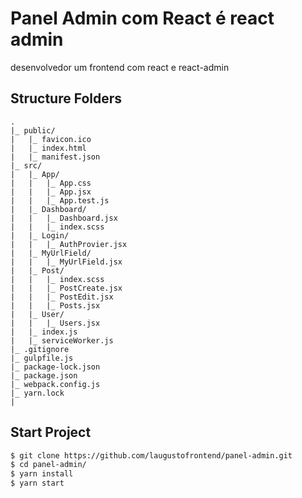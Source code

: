 # Panel Admin com React é react admin

desenvolvedor um frontend com react e react-admin

## Structure Folders

    .
    |_ public/
    |   |_ favicon.ico
    |   |_ index.html
    |   |_ manifest.json
    |_ src/
    |   |_ App/
    |   |   |_ App.css
    |   |   |_ App.jsx
    |   |   |_ App.test.js
    |   |_ Dashboard/
    |   |   |_ Dashboard.jsx
    |   |   |_ index.scss
    |   |_ Login/
    |   |   |_ AuthProvier.jsx
    |   |_ MyUrlField/
    |   |   |_ MyUrlField.jsx
    |   |_ Post/
    |   |   |_ index.scss
    |   |   |_ PostCreate.jsx
    |   |   |_ PostEdit.jsx
    |   |   |_ Posts.jsx
    |   |_ User/
    |   |   |_ Users.jsx
    |   |_ index.js
    |   |_ serviceWorker.js
    |_ .gitignore
    |_ gulpfile.js
    |_ package-lock.json
    |_ package.json
    |_ webpack.config.js
    |_ yarn.lock
    |

## Start Project

```sh
$ git clone https://github.com/laugustofrontend/panel-admin.git
$ cd panel-admin/
$ yarn install
$ yarn start
```
